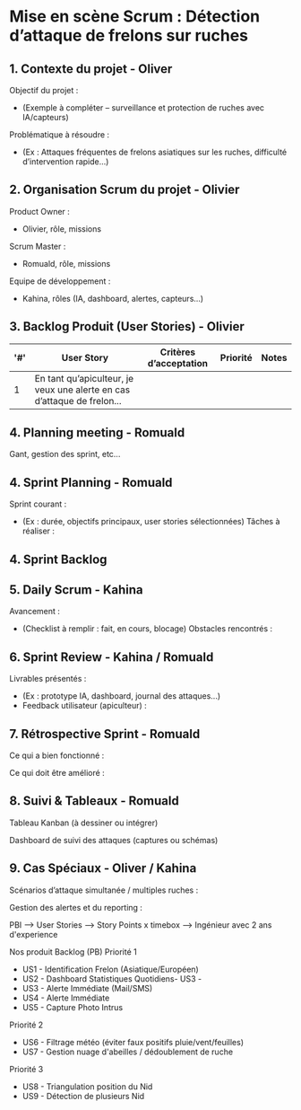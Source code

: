 # Mise en scène Scrum : Détection d’attaque de frelons sur ruches

## 1. Contexte du projet - Oliver

Objectif du projet :
- (Exemple à compléter – surveillance et protection de ruches avec IA/capteurs)

Problématique à résoudre :
- (Ex : Attaques fréquentes de frelons asiatiques sur les ruches, difficulté d’intervention rapide...)

## 2. Organisation Scrum du projet - Olivier

Product Owner :
- Olivier, rôle, missions

Scrum Master :
- Romuald, rôle, missions

Equipe de développement :
- Kahina, rôles (IA, dashboard, alertes, capteurs...)

## 3. Backlog Produit (User Stories) - Olivier

'#' |	User Story	                                                           | Critères d’acceptation | Priorité | Notes |
----|------------------------------------------------------------------------|------------------------|----------|-------|
  1 |	En tant qu’apiculteur, je veux une alerte en cas d’attaque de frelon...|	                      |          |       |  2 |		                                                                     |                        |          |       |

## 4. Planning meeting - Romuald
Gant, gestion des sprint, etc...

## 4. Sprint Planning - Romuald

Sprint courant :
- (Ex : durée, objectifs principaux, user stories sélectionnées)
Tâches à réaliser :

## 4. Sprint Backlog

## 5. Daily Scrum - Kahina

Avancement :
- (Checklist à remplir : fait, en cours, blocage)
Obstacles rencontrés :

## 6. Sprint Review - Kahina / Romuald

Livrables présentés :
- (Ex : prototype IA, dashboard, journal des attaques...)
- Feedback utilisateur (apiculteur) :

## 7. Rétrospective Sprint - Romuald

Ce qui a bien fonctionné :

Ce qui doit être amélioré :

## 8. Suivi & Tableaux - Romuald

Tableau Kanban (à dessiner ou intégrer)

Dashboard de suivi des attaques (captures ou schémas)

## 9. Cas Spéciaux - Oliver / Kahina

Scénarios d’attaque simultanée / multiples ruches :

Gestion des alertes et du reporting :








PBI --> User Stories --> Story Points x timebox --> Ingénieur avec 2 ans d'experience

Nos produit Backlog (PB)
Priorité 1
- US1 - Identification Frelon (Asiatique/Européen)
- US2 - Dashboard Statistiques Quotidiens- US3 - 
- US3 - Alerte Immédiate (Mail/SMS)
- US4 - Alerte Immédiate
- US5 - Capture Photo Intrus

Priorité 2
- US6 - Filtrage météo (éviter faux positifs pluie/vent/feuilles)
- US7 - Gestion nuage d'abeilles / dédoublement de ruche

Priorité 3
- US8 - Triangulation position du Nid
- US9 - Détection de plusieurs Nid
